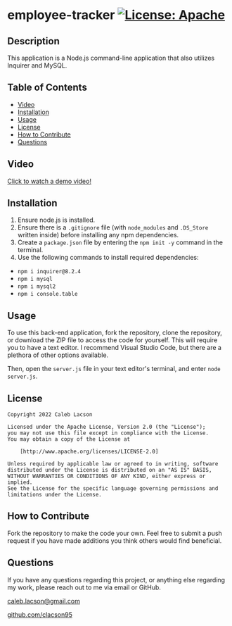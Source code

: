 # employee-tracker [![License: Apache](https://img.shields.io/badge/License-Apache_2.0-blue.svg)](https://opensource.org/licenses/Apache-2.0)

## Description
This application is a Node.js command-line application that also utilizes Inquirer and MySQL.

## Table of Contents
* [Video](#Video)
* [Installation](#installation)
* [Usage](#usage)
* [License](#license)
* [How to Contribute](#how-to-contribute)
* [Questions](#questions)

## Video
[Click to watch a demo video!]()

## Installation
1. Ensure node.js is installed. 
2. Ensure there is a `.gitignore` file (with `node_modules` and `.DS_Store` written inside) before installing any npm dependencies. 
3. Create a `package.json` file by entering the `npm init -y` command in the terminal. 
4. Use the following commands to install required dependencies:
* `npm i inquirer@8.2.4`
* `npm i mysql`
* `npm i mysql2`
* `npm i console.table`

## Usage

To use this back-end application, fork the repository, clone the repository, or download the ZIP file to access the code for yourself. This will require you to have a text editor. I recommend Visual Studio Code, but there are a plethora of other options available.

Then, open the `server.js` file in your text editor's terminal, and enter `node server.js`.

## License

    Copyright 2022 Caleb Lacson

    Licensed under the Apache License, Version 2.0 (the "License");
    you may not use this file except in compliance with the License.
    You may obtain a copy of the License at

        [http://www.apache.org/licenses/LICENSE-2.0]

    Unless required by applicable law or agreed to in writing, software
    distributed under the License is distributed on an "AS IS" BASIS,
    WITHOUT WARRANTIES OR CONDITIONS OF ANY KIND, either express or implied.
    See the License for the specific language governing permissions and
    limitations under the License.

## How to Contribute
Fork the repository to make the code your own. Feel free to submit a push request if you have made additions you think others would find beneficial.

## Questions
If you have any questions regarding this project, or anything else regarding my work, please reach out to me via email or GitHub.

[caleb.lacson@gmail.com](caleb.lacson@gmail.com)
  
[github.com/clacson95](github.com/clacson95)
